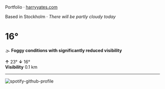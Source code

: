Portfolio · [harryyates.com](https://harryyates.com)

<!-- WEATHER_START -->
Based in Stockholm · *There will be partly cloudy today*

# 16°
🌫️ **Foggy conditions with significantly reduced visibility**

**↑** 23° **↓** 16°  
**Visibility** 0.1 km

---
<!-- WEATHER_END -->

<p align="left">
  <a>
    <img src="https://spotify-github-profile.kittinanx.com/api/view?uid=bigbello&cover_image=true&theme=natemoo-re&show_offline=true&background_color=121212&interchange=false&bar_color=53b14f&bar_color_cover=false" alt="spotify-github-profile">
  </a>
</p>